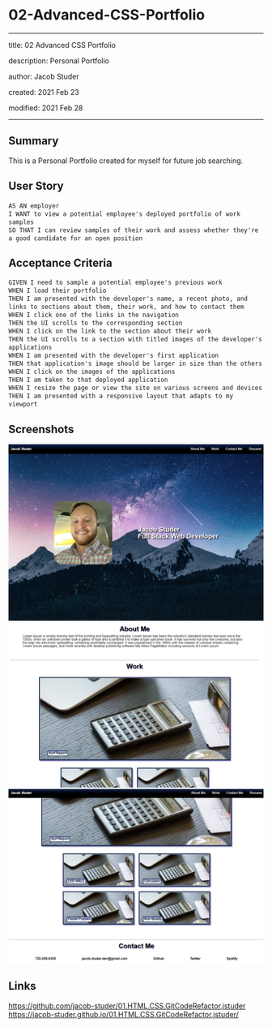 # 02-Advanced-CSS-Portfolio

---

title: 02 Advanced CSS Portfolio

description: Personal Portfolio

author: Jacob Studer

created:  2021 Feb 23

modified: 2021 Feb 28

---

## Summary
This is a Personal Portfolio created for myself for future job searching.

## User Story

```
AS AN employer
I WANT to view a potential employee's deployed portfolio of work samples
SO THAT I can review samples of their work and assess whether they're a good candidate for an open position
```

## Acceptance Criteria

```
GIVEN I need to sample a potential employee's previous work
WHEN I load their portfolio
THEN I am presented with the developer's name, a recent photo, and links to sections about them, their work, and how to contact them
WHEN I click one of the links in the navigation
THEN the UI scrolls to the corresponding section
WHEN I click on the link to the section about their work
THEN the UI scrolls to a section with titled images of the developer's applications
WHEN I am presented with the developer's first application
THEN that application's image should be larger in size than the others
WHEN I click on the images of the applications
THEN I am taken to that deployed application
WHEN I resize the page or view the site on various screens and devices
THEN I am presented with a responsive layout that adapts to my viewport
```

## Screenshots
![screenshot-1](https://raw.githubusercontent.com/jacob-studer/02-Advanced-CSS-Portfolio/main/assets/images/Screenshot-1.PNG)
![screenshot-2](https://raw.githubusercontent.com/jacob-studer/02-Advanced-CSS-Portfolio/main/assets/images/Screenshot-2.PNG)
![screenshot-3](https://raw.githubusercontent.com/jacob-studer/02-Advanced-CSS-Portfolio/main/assets/images/Screenshot-3.PNG)

## Links
https://github.com/jacob-studer/01.HTML.CSS.GitCodeRefactor.jstuder
https://jacob-studer.github.io/01.HTML.CSS.GitCodeRefactor.jstuder/
